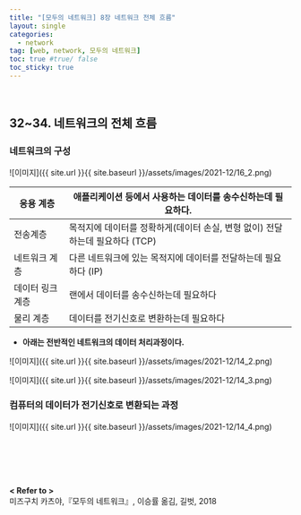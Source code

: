```yaml
---
title: "[모두의 네트워크] 8장 네트워크 전체 흐름"
layout: single
categories: 
  - network
tag: [web, network, 모두의 네트워크]
toc: true #true/ false
toc_sticky: true
---
```



<br />

## 32~34. 네트워크의 전체 흐름

### 네트워크의 구성

![이미지]({{ site.url }}{{ site.baseurl }}/assets/images/2021-12/16_2.png)

| 응용 계층 | 애플리케이션 등에서 사용하는 데이터를 송수신하는데 필요하다. |
| --- | --- |
| 전송계층 | 목적지에 데이터를 정확하게(데이터 손실, 변형 없이) 전달하는데 필요하다 (TCP) |
| 네트워크 계층 | 다른 네트워크에 있는 목적지에 데이터를 전달하는데 필요하다 (IP) |
| 데이터 링크 계층 | 랜에서 데이터를 송수신하는데 필요하다 |
| 물리 계층 | 데이터를 전기신호로 변환하는데 필요하다 |
- **아래는 전반적인 네트워크의 데이터 처리과정이다.**

![이미지]({{ site.url }}{{ site.baseurl }}/assets/images/2021-12/14_2.png)

![이미지]({{ site.url }}{{ site.baseurl }}/assets/images/2021-12/14_3.png)

### 컴퓨터의 데이터가 전기신호로 변환되는 과정

![이미지]({{ site.url }}{{ site.baseurl }}/assets/images/2021-12/14_4.png)

<br /><br /><br /><br />

**< Refer to >**<br />
 미즈구치 카츠야,『모두의 네트워크』, 이승률 옮김, 길벗, 2018